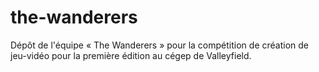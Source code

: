 # the-wanderers
Dépôt de l'équipe « The Wanderers » pour la compétition de création de jeu-vidéo pour la première édition au cégep de Valleyfield.
